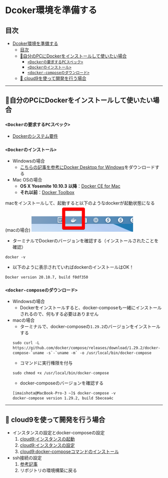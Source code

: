 # Dcoker環境を準備する

## 目次
- [Dcoker環境を準備する](#dcoker環境を準備する)
  - [目次](#目次)
  - [🌟自分のPCにDockerをインストールして使いたい場合](#自分のpcにdockerをインストールして使いたい場合)
    - [`<Dockerの要求するPCスペック>`](#dockerの要求するpcスペック)
    - [`<Dockerのインストール>`](#dockerのインストール)
    - [`<docker-composeのダウンロード>`](#docker-composeのダウンロード)
  - [🌟 cloud9を使って開発を行う場合](#-cloud9を使って開発を行う場合)

---
## 🌟自分のPCにDockerをインストールして使いたい場合
### `<Dockerの要求するPCスペック>`
- [Dockerのシステム要件](/Dockerのシステム要件.md)

### `<Dockerのインストール>`
- Windowsの場合
  - [こちらの記事を参考にDocker Desktop for Windows](https://qiita.com/zaki-lknr/items/db99909ba1eb27803456)をダウンロードする
- Mac OSの場合
  - **OS X Yosemite 10.10.3 以降**：[Docker CE for Mac](https://store.docker.com/editions/community/docker-ce-desktop-mac)
  - **それ以前**：[Docker Toolbox](https://docs.docker.com/toolbox/overview/#whats-in-the-box)

macをインストールして、起動すると以下のようなdockerが起動状態になる(macの場合)
![image](images/Monosnap%202021-06-15%2019-53-27.png)



- ターミナルでDockerのバージョンを確認する（インストールされたことを確認）

```
docker -v
```
- 以下のように表示されていればdockerのインストールはOK！
```
Docker version 20.10.7, build f0df350
```

### `<docker-composeのダウンロード>`
- Windowsの場合
  - Dockerをインストールすると、docker-composeも一緒にインストールされるので、何もする必要はありません
- macの場合
  - ターミナルで、docker-composeの`1.29.2`のバージョンをインストールする
  ```
  sudo curl -L https://github.com/docker/compose/releases/download/1.29.2/docker-compose-`uname -s`-`uname -m` -o /usr/local/bin/docker-compose
  ```
  - コマンドに実行権限を付与
  ```
  sudo chmod +x /usr/local/bin/docker-compose
  ```
  - docker-composeのバージョンを確認する
  ```
  [imaishota@MacBook-Pro-3 ~]$ docker-compose -v
  docker-compose version 1.29.2, build 5becea4c
  ```

---

## 🌟 cloud9を使って開発を行う場合
- インスタンスの設定とdocker-composeの設定
  1. [cloud9:インスタンスの起動](https://www.youtube.com/watch?v=Z6FO3uoJUJc)
  2. [cloud9:インスタンスの設定](https://www.youtube.com/watch?v=2pqjOTmucRM)
  3. [cloud9:docker-composeコマンドのインストール](https://www.youtube.com/watch?v=A1_2yKtYR7I)
- ssh接続の設定
  1. [参考記事](https://qiita.com/Tech_Leaders/private/41dc06a99436bafd3e11)
  2. リポジトリの環境構築に戻る
